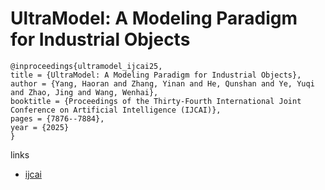 # UltraModel: A Modeling Paradigm for Industrial Objects

```
@inproceedings{ultramodel_ijcai25,
title = {UltraModel: A Modeling Paradigm for Industrial Objects},
author = {Yang, Haoran and Zhang, Yinan and He, Qunshan and Ye, Yuqi and Zhao, Jing and Wang, Wenhai},
booktitle = {Proceedings of the Thirty-Fourth International Joint Conference on Artificial Intelligence (IJCAI)},
pages = {7876--7884},
year = {2025}
}
```

links
- [ijcai](https://www.ijcai.org/proceedings/2025/876)
